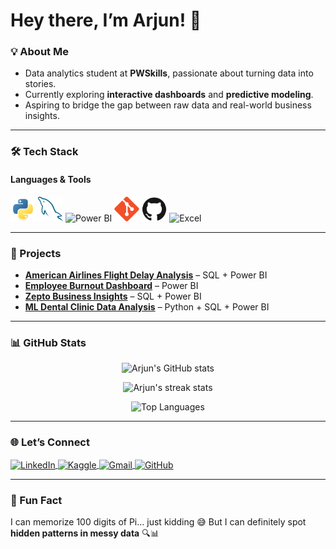 # Hey there, I’m Arjun! 👋  

### 💡 About Me  
- Data analytics student at **PWSkills**, passionate about turning data into stories.  
- Currently exploring **interactive dashboards** and **predictive modeling**.  
- Aspiring to bridge the gap between raw data and real-world business insights.  

---

### 🛠️ Tech Stack  

#### Languages & Tools  
<p align="left">
  <img src="https://raw.githubusercontent.com/devicons/devicon/master/icons/python/python-original.svg" alt="Python" width="40" height="40"/>
  <img src="https://raw.githubusercontent.com/devicons/devicon/master/icons/mysql/mysql-original.svg" alt="MySQL" width="40" height="40"/>
  <img src="https://img.icons8.com/color/48/power-bi.png" alt="Power BI" width="40" height="40"/>
  <img src="https://raw.githubusercontent.com/devicons/devicon/master/icons/git/git-original.svg" alt="Git" width="40" height="40"/>
  <img src="https://raw.githubusercontent.com/devicons/devicon/master/icons/github/github-original.svg" alt="GitHub" width="40" height="40"/>
  <img src="https://cdn.worldvectorlogo.com/logos/microsoft-excel-2013.svg" alt="Excel" width="40" height="40"/>
</p>  

---

### 📌 Projects  

- **[American Airlines Flight Delay Analysis](https://github.com/kumararjunjha/American-Airlines-Analysis)** – SQL + Power BI  
- **[Employee Burnout Dashboard](https://github.com/kumararjunjha/Employee-Burnout-Analysis)** – Power BI  
- **[Zepto Business Insights](https://github.com/kumararjunjha/Zepto-Business-Insights)** – SQL + Power BI  
- **[ML Dental Clinic Data Analysis](https://github.com/kumararjunjha/ML-Dental-Clinic-Analysis)** – Python + SQL + Power BI  

---

### 📊 GitHub Stats  

<p align="center">
  <img src="https://github-readme-stats.vercel.app/api?username=kumararjunjha&show_icons=true&theme=tokyonight" alt="Arjun's GitHub stats" />
</p>  

<p align="center">
  <img src="https://github-readme-streak-stats.herokuapp.com/?user=kumararjunjha&theme=tokyonight" alt="Arjun's streak stats" />
</p>  

<p align="center">
  <img src="https://github-readme-stats.vercel.app/api/top-langs/?username=kumararjunjha&layout=compact&theme=tokyonight" alt="Top Languages" />
</p>  

---

### 🌐 Let’s Connect  

<p align="left">
  <a href="https://www.linkedin.com/in/arjun-kumar-jha/" target="blank">
    <img align="center" src="https://cdn.jsdelivr.net/gh/devicons/devicon/icons/linkedin/linkedin-original.svg" alt="LinkedIn" height="40" width="40" />
  </a>
  <a href="https://www.kaggle.com/arjunkumarjha1" target="blank">
    <img align="center" src="https://cdn.jsdelivr.net/gh/simple-icons/simple-icons/icons/kaggle.svg" alt="Kaggle" height="40" width="40" />
  </a>
  <a href="mailto:kumararjunjha@gmail.com" target="blank">
    <img align="center" src="https://cdn.jsdelivr.net/gh/simple-icons/simple-icons/icons/gmail.svg" alt="Gmail" height="40" width="40" />
  </a>
  <a href="https://github.com/kumararjunjha" target="blank">
    <img align="center" src="https://cdn.jsdelivr.net/gh/devicons/devicon/icons/github/github-original.svg" alt="GitHub" height="40" width="40" />
  </a>
</p>  

---

### 🎉 Fun Fact  
I can memorize 100 digits of Pi… just kidding 😅 But I can definitely spot **hidden patterns in messy data** 🔍📊  

